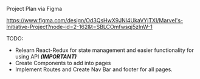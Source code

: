 Project Plan via Figma

https://www.figma.com/design/Od3QsHwX9JNl4UkaVYjTXI/Marvel's-Initiative-Project?node-id=2-162&t=SBLCOmfwsqj5zInW-1


TODO: 

- Relearn React-Redux for state management and easier functionality for using API ***(IMPORTANT)***
- Create Components to add into pages
- Implement Routes and Create Nav Bar and footer for all pages. 